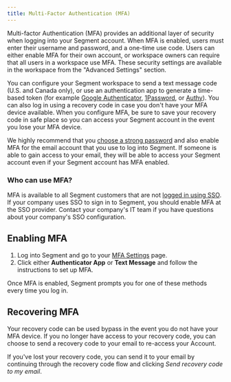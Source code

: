 ```yaml
---
title: Multi-Factor Authentication (MFA)
---
```


Multi-factor Authentication (MFA) provides an additional layer of security when logging into your Segment account. When MFA is enabled, users must enter their username and password, and a one-time use code. Users can either enable MFA for their own account, or workspace owners can require that all users in a workspace use MFA. These security settings are available in the workspace from the "Advanced Settings" section.

You can configure your Segment workspace to send a text message code (U.S. and Canada only), or use an authentication app to generate a time-based token (for example [Google Authenticator](https://support.google.com/accounts/answer/1066447), [1Password](https://1password.com), or [Authy](https://authy.com)). You can also log in using a recovery code in case you don't have your MFA device available. When you configure MFA, be sure to save your recovery code in safe place so you can access your Segment account in the event you lose your MFA device.

We highly recommend that you [choose a strong password](https://segment.com/docs/segment-app/iam/secure-password/) and also enable MFA for the email account that you use to log into Segment. If someone is able to gain access to your email, they will be able to access your Segment account even if your Segment account has MFA enabled.

### Who can use MFA?

MFA is available to all Segment customers that are not [logged in using SSO](https://segment.com/docs/segment-app/iam/sso/). If your company uses SSO to sign in to Segment, you should enable MFA at the SSO provider. Contact your company's IT team if you have questions about your company's SSO configuration.


## Enabling MFA

1. Log into Segment and go to your [MFA Settings](https://app.segment.com/settings/user/mfa) page.
2. Click either **Authenticator App** or **Text Message** and follow the instructions to set up MFA.

Once MFA is enabled, Segment prompts you for one of these methods every time you log in.

## Recovering MFA
Your recovery code can be used bypass in the event you do not have your MFA device. If you no longer have access to your recovery code, you can choose to send a recovery code to your email to re-access your Account.

If you've lost your recovery code, you can send it to your email by continuing through the recovery code flow and clicking _Send recovery code to my email_.
